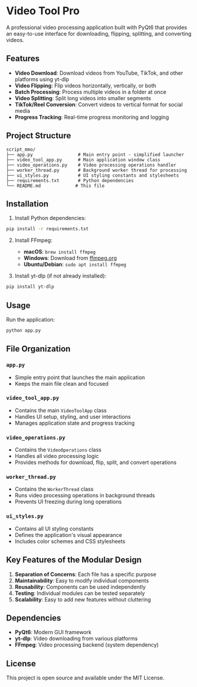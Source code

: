 # Video Tool Pro

A professional video processing application built with PyQt6 that provides an easy-to-use interface for downloading, flipping, splitting, and converting videos.

## Features

- **Video Download**: Download videos from YouTube, TikTok, and other platforms using yt-dlp
- **Video Flipping**: Flip videos horizontally, vertically, or both
- **Batch Processing**: Process multiple videos in a folder at once
- **Video Splitting**: Split long videos into smaller segments
- **TikTok/Reel Conversion**: Convert videos to vertical format for social media
- **Progress Tracking**: Real-time progress monitoring and logging

## Project Structure

```
script_mmo/
├── app.py                 # Main entry point - simplified launcher
├── video_tool_app.py      # Main application window class
├── video_operations.py    # Video processing operations handler
├── worker_thread.py       # Background worker thread for processing
├── ui_styles.py           # UI styling constants and stylesheets
├── requirements.txt       # Python dependencies
└── README.md             # This file
```

## Installation

1. Install Python dependencies:
```bash
pip install -r requirements.txt
```

2. Install FFmpeg:
   - **macOS**: `brew install ffmpeg`
   - **Windows**: Download from [ffmpeg.org](https://ffmpeg.org/download.html)
   - **Ubuntu/Debian**: `sudo apt install ffmpeg`

3. Install yt-dlp (if not already installed):
```bash
pip install yt-dlp
```

## Usage

Run the application:
```bash
python app.py
```

## File Organization

### `app.py`
- Simple entry point that launches the main application
- Keeps the main file clean and focused

### `video_tool_app.py`
- Contains the main `VideoToolApp` class
- Handles UI setup, styling, and user interactions
- Manages application state and progress tracking

### `video_operations.py`
- Contains the `VideoOperations` class
- Handles all video processing logic
- Provides methods for download, flip, split, and convert operations

### `worker_thread.py`
- Contains the `WorkerThread` class
- Runs video processing operations in background threads
- Prevents UI freezing during long operations

### `ui_styles.py`
- Contains all UI styling constants
- Defines the application's visual appearance
- Includes color schemes and CSS stylesheets

## Key Features of the Modular Design

1. **Separation of Concerns**: Each file has a specific purpose
2. **Maintainability**: Easy to modify individual components
3. **Reusability**: Components can be used independently
4. **Testing**: Individual modules can be tested separately
5. **Scalability**: Easy to add new features without cluttering

## Dependencies

- **PyQt6**: Modern GUI framework
- **yt-dlp**: Video downloading from various platforms
- **FFmpeg**: Video processing backend (system dependency)

## License

This project is open source and available under the MIT License.
